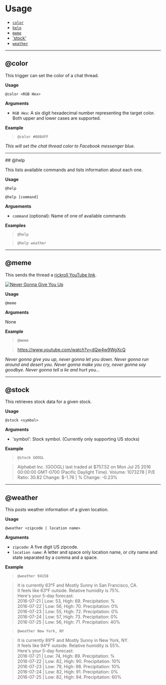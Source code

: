 # Usage
* [`color`](#color)
* [`help`](#help)
* [`meme`](#meme)
* ['stock'](#stock)
* [`weather`](#weather)

--------------------------------------------------
<a name="color"/>

## @color

This trigger can set the color of a chat thread.

__Usage__

`@color <RGB Hex>`

__Arguments__

* `RGB Hex`: A six digit hexadecimal number representing the target color. Both upper and lower cases are supported.

__Example__

>`@color #0084FF`

*This will set the chat thread color to Facebook messenger blue.*

--------------------------------------------------
<a name="help"/>
## @help

This lists available commands and lists information about each one.

__Usage__

`@help`

`@help [command]`

__Arguements__

* `command` (optional): Name of one of available commands

__Examples__

>`@help`

>`@help weather`

--------------------------------------------------
<a name="meme"/>

## @meme

This sends the thread a [rickroll YouTube link](https://www.youtube.com/watch?v=dQw4w9WgXcQ).

[![Never Gonna Give You Up](http://img.youtube.com/vi/dQw4w9WgXcQ/0.jpg)](http://www.youtube.com/watch?v=dQw4w9WgXcQ)

__Usage__

`@meme`

__Arguments__

None

__Example__

>`@meme`

>https://www.youtube.com/watch?v=dQw4w9WgXcQ


*Never gonna give you up, never gonna let you down. Never gonna run around and desert you. Never gonna make you cry, never gonna say goodbye. Never gonna tell a lie and hurt you…*

--------------------------------------------------
<a name="stock"/>

## @stock

This retrieves stock data for a given stock.

__Usage__

`@stock <symbol>`

__Arguments__

* 'symbol': Stock symbol. (Currently only supporting US stocks)

__Example__

>`@stock GOOGL`

>Alphabet Inc. (GOOGL) last traded at $757.52 on Mon Jul 25 2016 00:00:00 GMT-0700 (Pacific Daylight Time).
Volume: 1073278 | P/E Ratio: 30.82
Change: $-1.76 | % Change: -0.23%

--------------------------------------------------
<a name="weather"/>

## @weather

This posts weather information of a given location.

__Usage__

`@weather <zipcode | location name>`

__Arguments__

* `zipcode`: A five digit US zipcode.
* `location name`: A letter and space only location name, or city name and state separated by a comma and a space.

__Example__

>`@weather 94158`

>It is currently 63°F and Mostly Sunny in San Francisco, CA.\
It feels like 63°F outside. Relative humidity is 75%.\
Here's your 5-day forecast:\
2016-07-21 | Low: 53, High: 69. Precipitation: %\
2016-07-22 | Low: 56, High: 70. Precipitation: 0%\
2016-07-23 | Low: 55, High: 72. Precipitation: 0%\
2016-07-24 | Low: 57, High: 73. Precipitation: 0%\
2016-07-25 | Low: 56, High: 71. Precipitation: 40%

>`@weather New York, NY`

>It is currently 89°F and Mostly Sunny in New York, NY.\
It feels like 94°F outside. Relative humidity is 55%.\
Here's your 5-day forecast:\
2016-07-21 | Low: 74, High: 89. Precipitation: %\
2016-07-22 | Low: 82, High: 90. Precipitation: 10%\
2016-07-23 | Low: 79, High: 98. Precipitation: 10%\
2016-07-24 | Low: 82, High: 91. Precipitation: 0%\
2016-07-25 | Low: 82, High: 94. Precipitation: 60%


